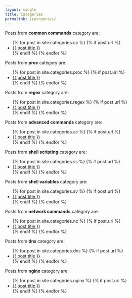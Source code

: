 ```yaml
---
layout: single
title: Categories
permalink: /categories/
---
```


<p>Posts from <strong>common commands</strong> category are:</p>

<ul>
{% for post in site.categories.cc %}
  {% if post.url %}
	<li><a href="{{ post.url }}">{{ post.title }}</a></li>
  {% endif %}	 
{% endfor %}
</ul>

<p>Posts from <strong>proc</strong> category are:</p>

<ul>
{% for post in site.categories.proc %}
  {% if post.url %}
	<li><a href="{{ post.url }}">{{ post.title }}</a></li>
  {% endif %}	 
{% endfor %}
</ul>

<p>Posts from <strong>regex</strong> category are:</p>

<ul>
{% for post in site.categories.regex %}
  {% if post.url %}
	<li><a href="{{ post.url }}">{{ post.title }}</a></li>
  {% endif %}	 
{% endfor %}
</ul>

<p>Posts from <strong>advanced commands</strong> category are:</p>

<ul>
{% for post in site.categories.ac %}
  {% if post.url %}
        <li><a href="{{ post.url }}">{{ post.title }}</a></li>
  {% endif %}
{% endfor %}
</ul>

<p>Posts from <strong>shell scripting</strong> category are:</p>

<ul>
{% for post in site.categories.ss %}
  {% if post.url %}
        <li><a href="{{ post.url }}">{{ post.title }}</a></li>
  {% endif %}
{% endfor %}
</ul>

<p>Posts from <strong>shell variables</strong> category are:</p>

<ul>
{% for post in site.categories.sv %}
  {% if post.url %}
        <li><a href="{{ post.url }}">{{ post.title }}</a></li>
  {% endif %}
{% endfor %}
</ul>

<p>Posts from <strong>network commands</strong> category are:</p>

<ul>
{% for post in site.categories.nc %}
  {% if post.url %}
        <li><a href="{{ post.url }}">{{ post.title }}</a></li>
  {% endif %}
{% endfor %}
</ul>

<p>Posts from <strong>dns</strong> category are:</p>

<ul>
{% for post in site.categories.dns %}
  {% if post.url %}
        <li><a href="{{ post.url }}">{{ post.title }}</a></li>
  {% endif %}
{% endfor %}
</ul>

<p>Posts from <strong>nginx</strong> category are:</p>

<ul>
{% for post in site.categories.nginx %}
  {% if post.url %}
        <li><a href="{{ post.url }}">{{ post.title }}</a></li>
  {% endif %}
{% endfor %}
</ul>
